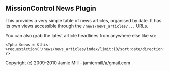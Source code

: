 ## MissionControl News Plugin

This provides a very simple table of news articles, organised by date. It has its own views accessible through the `/news/news_articles/...` URLs.

You can also grab the latest article headlines from anywhere else like so:

	<?php $news = $this->requestAction('/news/news_articles/index/limit:10/sort:date/direction:desc'); ?>

Copyright (c) 2009-2010 Jamie Mill - jamiermill/a/gmail.com